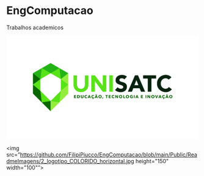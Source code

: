 # EngComputacao
Trabalhos academicos

![Logo of the project](https://github.com/FilipiPiucco/EngComputacao/blob/main/Public/ReadmeImagens/2_logotipo_COLORIDO_horizontal.jpg)

<img src=”https://github.com/FilipiPiucco/EngComputacao/blob/main/Public/ReadmeImagens/2_logotipo_COLORIDO_horizontal.jpg height="150" width="100"”>
